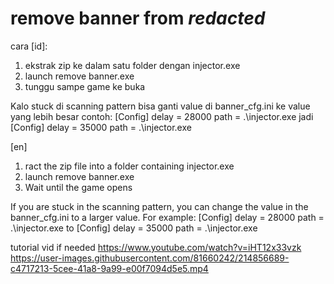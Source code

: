 # remove banner from *redacted*
cara [id]:
1. ekstrak zip ke dalam satu folder dengan injector.exe
2. launch remove banner.exe
3. tunggu sampe game ke buka




Kalo stuck di scanning pattern bisa ganti value di banner_cfg.ini ke value yang lebih besar
contoh: 
[Config]
delay = 28000
path = .\injector.exe
jadi
[Config]
delay = 35000
path = .\injector.exe


[en]
1. ract the zip file into a folder containing injector.exe
2. launch remove banner.exe
3. Wait until the game opens

If you are stuck in the scanning pattern, you can change the value in the banner_cfg.ini to a larger value. For example:
[Config]
delay = 28000
path = .\injector.exe
to
[Config]
delay = 35000
path = .\injector.exe

tutorial vid if needed https://www.youtube.com/watch?v=iHT12x33vzk
https://user-images.githubusercontent.com/81660242/214856689-c4717213-5cee-41a8-9a99-e00f7094d5e5.mp4
